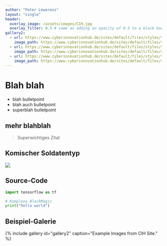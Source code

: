 ```yaml
---
author: "Peter Lewerenz"
layout: "single"
header:
  overlay_image: /assets/images/CIH.jpg
  overlay_filter: 0.5 # same as adding an opacity of 0.5 to a black background
gallery2:
  - url: https://www.cyberinnovationhub.de/sites/default/files/styles/teaser_2x/public/2019-01/community_3_resized.jpg
    image_path: https://www.cyberinnovationhub.de/sites/default/files/styles/teaser_2x/public/2019-01/community_3_resized.jpg
  - url: https://www.cyberinnovationhub.de/sites/default/files/styles/teaser_2x/public/2019-01/nkf2.jpg
    image_path: https://www.cyberinnovationhub.de/sites/default/files/styles/teaser_2x/public/2019-01/nkf2.jpg
  - url: https://www.cyberinnovationhub.de/sites/default/files/styles/teaser_2x/public/2018-12/jury_neu_resized.jpg
    image_path: https://www.cyberinnovationhub.de/sites/default/files/styles/teaser_2x/public/2018-12/jury_neu_resized.jpg
---
```



# Blah blah

  * blah bulletpoint
  * blah auch bulletpoint
  * superblah bulletpoint

## mehr blahblah

> Superwichtiges Zitat

## Komischer Soldatentyp

![](https://github.com/peterleavescih/peterleavescih.github.io/raw/main/75446841.jpeg)


## Source-Code

```python
import tensorflow as tf

# Komplexe BlackMagic
print("hello world")
```


## Beispiel-Galerie

{% include gallery id="gallery2" caption="Example Images from CIH Site." %} 
